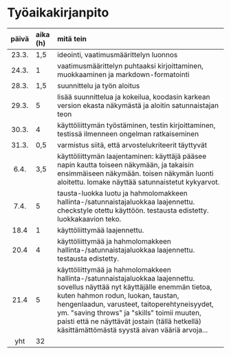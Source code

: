 # Työaikakirjanpito

| päivä | aika (h) | mitä tein  |
| :----:|:-----| :-----|
| 23.3. | 1,5   | ideointi, vaatimusmäärittelyn luonnos |
| 24.3. | 1    | vaatimusmäärittelyn puhtaaksi kirjoittaminen, muokkaaminen ja markdown-formatointi |
| 28.3. | 1,5 | suunnittelu ja työn aloitus |
| 29.3. | 5 | lisää suunnittelua ja kokeilua, koodasin karkean version ekasta näkymästä ja aloitin satunnaistajan teon |
| 30.3. | 4 | käyttöliittymän työstäminen, testin kirjoittaminen, testissä ilmenneen ongelman ratkaiseminen |
| 31.3. | 0,5 | varmistus siitä, että arvostelukriteerit täyttyvät |
| 6.4. | 3,5 |  käyttöliittymän laajentaminen: käyttäjä pääsee napin kautta toiseen näkymään, ja takaisin ensimmäiseen näkymään. toisen näkymän luonti aloitettu. lomake näyttää satunnaistetut kykyarvot. |
| 7.4. | 5 | tausta-luokka luotu ja hahmolomakkeen hallinta-/satunnaistajaluokkaa laajennettu. checkstyle otettu käyttöön. testausta edistetty. luokkakaavion teko. |
| 18.4 | 1 | käyttöliittymää laajennettu. |
| 20.4 | 4 | käyttöliittymää ja hahmolomakkeen hallinta-/satunnaistajaluokkaa laajennettu. testausta edistetty. |
| 21.4 | 5 | käyttöliittymää ja hahmolomakkeen hallinta-/satunnaistajaluokkaa laajennettu. sovellus näyttää nyt käyttäjälle enemmän tietoa, kuten hahmon rodun, luokan, taustan, hengenlaadun, varusteet, taitoperehtyneisyydet, ym. "saving throws" ja "skills" toimii muuten, paisti että ne näyttävät jostain (tällä hetkellä) käsittämättömästä syystä aivan vääriä arvoja... |
| yht   | 32   | | 
